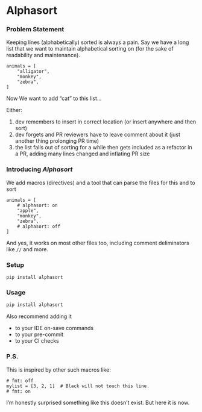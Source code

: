 # Alphasort

### Problem Statement
Keeping lines (alphabetically) sorted is always a pain. Say we have a long list that we want to maintain alphabetical sorting on (for the sake of readability and maintenance). 


```
animals = [
    "alligator",
    "monkey",
    "zebra",
]
```

Now We want to add “cat” to this list...

Either:
1. dev remembers to insert in correct location (or insert anywhere and then sort)
2. dev forgets and PR reviewers have to leave comment about it (just another thing prolonging PR time)
3. the list falls out of sorting for a while then gets included as a refactor in a PR, adding many lines changed and inflating PR size

### Introducing _Alphasort_

We add macros (directives) and a tool that can parse the files for this and to sort


```
animals = [
    # alphasort: on
    "apple",
    "monkey",
    "zebra",
    # alphasort: off
]
```

And yes, it works on most other files too, including comment deliminators like `//` and more.


### Setup
```shell
pip install alphasort
```

### Usage
```bash
pip install alphasort
```

Also recommend adding it
- to your IDE on-save commands
- to your pre-commit
- to your CI checks

### P.S.
This is inspired by other such macros like:
```
# fmt: off
mylist = [3, 2, 1]  # Black will not touch this line.
# fmt: on

```

I’m honestly surprised something like this doesn’t exist. But here it is now.

